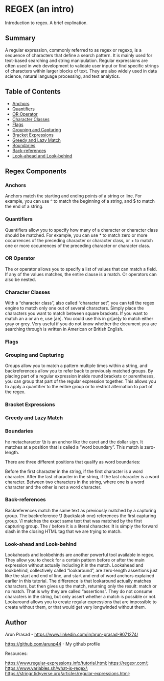# REGEX (an intro)

Introduction to regex. A brief explination.

## Summary

A regular expression, commonly referred to as regex or regexp, is a sequence of characters that define a search pattern. It is mainly used for text-based searching and string manipulation.
Regular expressions are often used in web development to validate user input or find specific strings of characters within larger blocks of text. They are also widely used in data science, natural language processing, and text analytics.

## Table of Contents

- [Anchors](#anchors)
- [Quantifiers](#quantifiers)
- [OR Operator](#or-operator)
- [Character Classes](#character-classes)
- [Flags](#flags)
- [Grouping and Capturing](#grouping-and-capturing)
- [Bracket Expressions](#bracket-expressions)
- [Greedy and Lazy Match](#greedy-and-lazy-match)
- [Boundaries](#boundaries)
- [Back-references](#back-references)
- [Look-ahead and Look-behind](#look-ahead-and-look-behind)

## Regex Components

### Anchors
Anchors match the starting and ending points of a string or line. For example, you can use ^ to match the beginning of a string, and $ to match the end of a string.
### Quantifiers
Quantifiers allow you to specify how many of a character or character class should be matched. For example, you can use * to match zero or more occurrences of the preceding character or character class, or + to match one or more occurrences of the preceding character or character class.
### OR Operator
The or operator allows you to specify a list of values that can match a field. If any of the values matches, the entire clause is a match. Or operators can also be nested.
### Character Classes
With a “character class”, also called “character set”, you can tell the regex engine to match only one out of several characters. Simply place the characters you want to match between square brackets. If you want to match an a or an e, use [ae]. You could use this in gr[ae]y to match either gray or grey. Very useful if you do not know whether the document you are searching through is written in American or British English.
### Flags

### Grouping and Capturing
Groups allow you to match a pattern multiple times within a string, and backreferences allow you to refer back to previously matched groups.
By placing part of a regular expression inside round brackets or parentheses, you can group that part of the regular expression together. This allows you to apply a quantifier to the entire group or to restrict alternation to part of the regex.
### Bracket Expressions

### Greedy and Lazy Match

### Boundaries
he metacharacter \b is an anchor like the caret and the dollar sign. It matches at a position that is called a “word boundary”. This match is zero-length.

There are three different positions that qualify as word boundaries:

Before the first character in the string, if the first character is a word character.
After the last character in the string, if the last character is a word character.
Between two characters in the string, where one is a word character and the other is not a word character.
### Back-references
Backreferences match the same text as previously matched by a capturing group. The backreference \1 (backslash one) references the first capturing group. \1 matches the exact same text that was matched by the first capturing group. The / before it is a literal character. It is simply the forward slash in the closing HTML tag that we are trying to match.
### Look-ahead and Look-behind
Lookaheads and lookbehinds are another powerful tool available in regex. They allow you to check for a certain pattern before or after the main expression without actually including it in the match.
Lookahead and lookbehind, collectively called “lookaround”, are zero-length assertions just like the start and end of line, and start and end of word anchors explained earlier in this tutorial. The difference is that lookaround actually matches characters, but then gives up the match, returning only the result: match or no match. That is why they are called “assertions”. They do not consume characters in the string, but only assert whether a match is possible or not. Lookaround allows you to create regular expressions that are impossible to create without them, or that would get very longwinded without them.
## Author

Arun Prasad - https://www.linkedin.com/in/arun-prasad-9071274/

https://github.com/arunp44 - My github profile







Resources:

https://www.regular-expressions.info/tutorial.html;
https://regexr.com/;
https://www.variables.sh/what-is-regex/;
https://stringr.tidyverse.org/articles/regular-expressions.html;